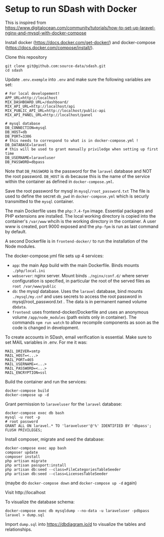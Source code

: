 # Setup to run SDash with Docker

This is inspired from https://www.digitalocean.com/community/tutorials/how-to-set-up-laravel-nginx-and-mysql-with-docker-compose

Install docker (https://docs.docker.com/get-docker/) and docker-compose (https://docs.docker.com/compose/install/).

Clone this repository

    git clone git@github.com:source-data/sdash.git
    cd sdash

Update `.env.exemple` into `.env` and make sure the following variables are set:

    # For local developement!
    APP_URL=http://localhost
    MIX_DASHBOARD_URL=/dashboard/
    MIX_API_URL=http://localhost/api
    MIX_PUBLIC_API_URL=http://localhost/public-api
    MIX_API_PANEL_URL=http://localhost/panel

    # mysql database
    DB_CONNECTION=mysql
    DB_HOST=db
    DB_PORT=3306
    # this needs to correspond to what is in docker-compose.yml !
    DB_DATABASE=laravel
    # this will be used to grant manually priviledge when setting up first time
    DB_USERNAME=laraveluser
    DB_PASSWORD=dbpass

Note that `DB_PASSWORD` is the password for the `laravel` database and NOT the root password. `DB_HOST` is `db` because this is the name of the service within the container as defined in `docker-compose.yml`.

Save the root password for mysql in `mysql/root_password.txt` The file is used to define the secret `db_pwd` in `docker-compose.yml` which is securly transmitted to the `mysql` container.

The main Dockerfile uses the `php:7.4-fpm` image. Essential packages and PHP extensions are installed.
The  local working directory is copied into the container's `/var/www` whcih is the working directory in the container.
A user www is created, port 9000 exposed and the `php-fpm` is run as last command by default.

A second Dockerfile is in `frontend-docker/` to run the installation of the Node modules. 

The docker-compose.yml file sets up 4 services:

- `app`: the main App build with the main Dockerfile. Binds mounts `./php/local.ini`
- `webserver`: nginx server. Mount binds `./nginx/conf.d/` where server configuration is specified, in particular the root of the served files as `root /var/www/public`
- `db`: the mysql database. Uses the `laravel` database, bind mounts `./mysql/my.cnf` and uses secrets to access the root password in mysql/root_password.txt . The data is in permanent named volume `dbdata`.
- `frontend`: uses frontend-docker/Dockerfile and uses an anonymous volume `/app/node_modules` (path exists only in container). The commands `npm run watch` to allow recompile components as soon as the code is changed in development.


To create accounts in SDash, email verification is essential. Make sure to set MAIL variables in .env. 
For me it was:

    MAIL_DRIVER=smtp
    MAIL_HOST=<...>
    MAIL_PORT=465
    MAIL_USERNAME=<...>
    MAIL_PASSWORD=<...>
    MAIL_ENCRYPTION=ssl

Build the container and run the services:

    docker-compose build
    docker-compose up -d

Grant permission to `laraveluser` for the `laravel` database:

    docker-compose exec db bash
    mysql -u root -p 
    # root password
    GRANT ALL ON laravel.* TO 'laraveluser'@'%' IDENTIFIED BY 'dbpass';
    FLUSH PRIVILEGES;

Install composer, migrate and seed the database:

    docker-compose exec app bash
    composer update
    composer install
    php artisan migrate
    php artisan passport:install
    php artisan db:seed --class=FileCategoriesTableSeeder
    php artisan db:seed --class=LicensesTableSeeder


(maybe do `docker-compose down` and `docker-compose up -d` again)

Visit http://localhost

To visualize the database schema:

    docker-compose exec db mysqldump --no-data -u laraveluser -pdbpass laravel > dump.sql

Import `dump.sql` into https://dbdiagram.io/d to visualize the tables and relationships.
